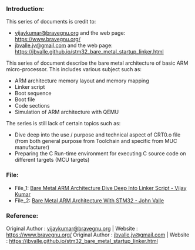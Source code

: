 ### Introduction:
This series of documents is credit to:
- <vijaykumar@bravegnu.org> and the web page: https://www.bravegnu.org/
- <jbvalle.jv@gmail.com> and the web page: https://jbvalle.github.io/stm32_bare_metal_startup_linker.html

This series of document describe the bare metal architecture of basic ARM 
micro-processor. This includes various subject such as:
- ARM architecture memory layout and memory mapping
- Linker script
- Boot sequence
- Boot file
- Code sections
- Simulation of ARM architecture with QEMU

The series is still lack of certain topics such as:
- Dive deep into the use / purpose and technical aspect of CRT0.o file
(from both general purpose from Toolchain and specific from MUC manufacturer)
- Preparing the C Run-time environment for executing C source code on 
different targets (MCU targets)

### File:
- File_1: [Bare Metal ARM Architecture Dive Deep Into Linker Script - Vijay Kumar](bare_metal_arm_vijay.pdf)
- File_2: [Bare Metal ARM Architecture With STM32 - John Valle](arm_bare_metal_programming_valle.pdf)

### Reference:
Original Author	: vijaykumar@bravegnu.org    | Website : https://www.bravegnu.org/
Original Author : jbvalle.jv@gmail.com       | Website : https://jbvalle.github.io/stm32_bare_metal_startup_linker.html

